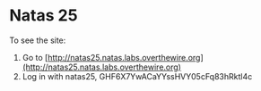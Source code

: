 # Natas 25

To see the site:

1. Go to [http://natas25.natas.labs.overthewire.org](http://natas25.natas.labs.overthewire.org)
2. Log in with natas25, GHF6X7YwACaYYssHVY05cFq83hRktl4c
